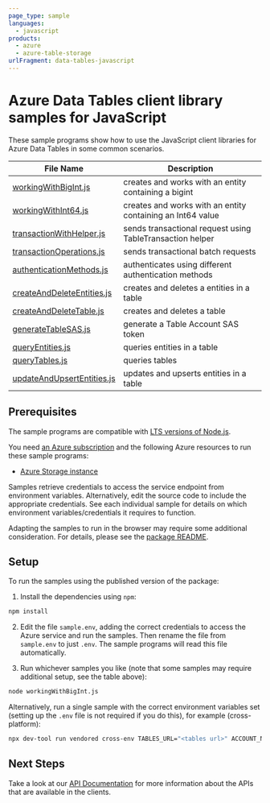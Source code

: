 ```yaml
---
page_type: sample
languages:
  - javascript
products:
  - azure
  - azure-table-storage
urlFragment: data-tables-javascript
---
```


# Azure Data Tables client library samples for JavaScript

These sample programs show how to use the JavaScript client libraries for Azure Data Tables in some common scenarios.

| **File Name**                                         | **Description**                                            |
| ----------------------------------------------------- | ---------------------------------------------------------- |
| [workingWithBigInt.js][workingwithbigint]             | creates and works with an entity containing a bigint       |
| [workingWithInt64.js][workingwithint64]               | creates and works with an entity containing an Int64 value |
| [transactionWithHelper.js][transactionwithhelper]     | sends transactional request using TableTransaction helper  |
| [transactionOperations.js][transactionoperations]     | sends transactional batch requests                         |
| [authenticationMethods.js][authenticationmethods]     | authenticates using different authentication methods       |
| [createAndDeleteEntities.js][createanddeleteentities] | creates and deletes a entities in a table                  |
| [createAndDeleteTable.js][createanddeletetable]       | creates and deletes a table                                |
| [generateTableSAS.js][generatetablesas]               | generate a Table Account SAS token                         |
| [queryEntities.js][queryentities]                     | queries entities in a table                                |
| [queryTables.js][querytables]                         | queries tables                                             |
| [updateAndUpsertEntities.js][updateandupsertentities] | updates and upserts entities in a table                    |

## Prerequisites

The sample programs are compatible with [LTS versions of Node.js](https://github.com/nodejs/release#release-schedule).

You need [an Azure subscription][freesub] and the following Azure resources to run these sample programs:

- [Azure Storage instance][createinstance_azurestorageinstance]

Samples retrieve credentials to access the service endpoint from environment variables. Alternatively, edit the source code to include the appropriate credentials. See each individual sample for details on which environment variables/credentials it requires to function.

Adapting the samples to run in the browser may require some additional consideration. For details, please see the [package README][package].

## Setup

To run the samples using the published version of the package:

1. Install the dependencies using `npm`:

```bash
npm install
```

2. Edit the file `sample.env`, adding the correct credentials to access the Azure service and run the samples. Then rename the file from `sample.env` to just `.env`. The sample programs will read this file automatically.

3. Run whichever samples you like (note that some samples may require additional setup, see the table above):

```bash
node workingWithBigInt.js
```

Alternatively, run a single sample with the correct environment variables set (setting up the `.env` file is not required if you do this), for example (cross-platform):

```bash
npx dev-tool run vendored cross-env TABLES_URL="<tables url>" ACCOUNT_NAME="<account name>" ACCOUNT_KEY="<account key>" node workingWithBigInt.js
```

## Next Steps

Take a look at our [API Documentation][apiref] for more information about the APIs that are available in the clients.

[workingwithbigint]: https://github.com/Azure/azure-sdk-for-js/blob/main/sdk/tables/data-tables/samples/v12/javascript/workingWithBigInt.js
[workingwithint64]: https://github.com/Azure/azure-sdk-for-js/blob/main/sdk/tables/data-tables/samples/v12/javascript/workingWithInt64.js
[transactionwithhelper]: https://github.com/Azure/azure-sdk-for-js/blob/main/sdk/tables/data-tables/samples/v12/javascript/transactionWithHelper.js
[transactionoperations]: https://github.com/Azure/azure-sdk-for-js/blob/main/sdk/tables/data-tables/samples/v12/javascript/transactionOperations.js
[authenticationmethods]: https://github.com/Azure/azure-sdk-for-js/blob/main/sdk/tables/data-tables/samples/v12/javascript/authenticationMethods.js
[createanddeleteentities]: https://github.com/Azure/azure-sdk-for-js/blob/main/sdk/tables/data-tables/samples/v12/javascript/createAndDeleteEntities.js
[createanddeletetable]: https://github.com/Azure/azure-sdk-for-js/blob/main/sdk/tables/data-tables/samples/v12/javascript/createAndDeleteTable.js
[generatetablesas]: https://github.com/Azure/azure-sdk-for-js/blob/main/sdk/tables/data-tables/samples/v12/javascript/generateTableSAS.js
[queryentities]: https://github.com/Azure/azure-sdk-for-js/blob/main/sdk/tables/data-tables/samples/v12/javascript/queryEntities.js
[querytables]: https://github.com/Azure/azure-sdk-for-js/blob/main/sdk/tables/data-tables/samples/v12/javascript/queryTables.js
[updateandupsertentities]: https://github.com/Azure/azure-sdk-for-js/blob/main/sdk/tables/data-tables/samples/v12/javascript/updateAndUpsertEntities.js
[apiref]: https://learn.microsoft.com/javascript/api/@azure/data-tables
[freesub]: https://azure.microsoft.com/free/
[createinstance_azurestorageinstance]: https://learn.microsoft.com/azure/storage/tables/table-storage-quickstart-portal
[package]: https://github.com/Azure/azure-sdk-for-js/tree/main/sdk/tables/data-tables/README.md
